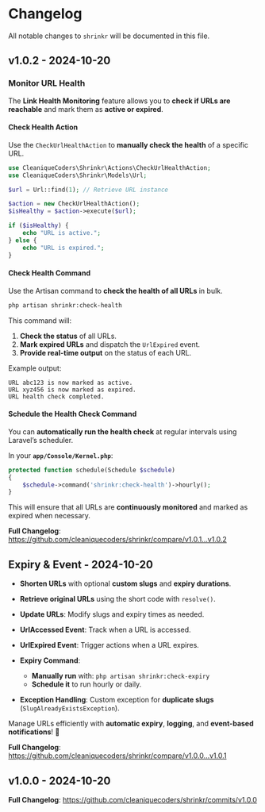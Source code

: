 # Changelog

All notable changes to `shrinkr` will be documented in this file.

## v1.0.2 - 2024-10-20

### **Monitor URL Health**

The **Link Health Monitoring** feature allows you to **check if URLs are reachable** and mark them as **active or expired**.

#### **Check Health Action**

Use the `CheckUrlHealthAction` to **manually check the health** of a specific URL.

```php
use CleaniqueCoders\Shrinkr\Actions\CheckUrlHealthAction;
use CleaniqueCoders\Shrinkr\Models\Url;

$url = Url::find(1); // Retrieve URL instance

$action = new CheckUrlHealthAction();
$isHealthy = $action->execute($url);

if ($isHealthy) {
    echo "URL is active.";
} else {
    echo "URL is expired.";
}

```
#### **Check Health Command**

Use the Artisan command to **check the health of all URLs** in bulk.

```bash
php artisan shrinkr:check-health

```
This command will:

1. **Check the status** of all URLs.
2. **Mark expired URLs** and dispatch the `UrlExpired` event.
3. **Provide real-time output** on the status of each URL.

Example output:

```
URL abc123 is now marked as active.
URL xyz456 is now marked as expired.
URL health check completed.

```
#### **Schedule the Health Check Command**

You can **automatically run the health check** at regular intervals using Laravel’s scheduler.

In your **`app/Console/Kernel.php`**:

```php
protected function schedule(Schedule $schedule)
{
    $schedule->command('shrinkr:check-health')->hourly();
}

```
This will ensure that all URLs are **continuously monitored** and marked as expired when necessary.

**Full Changelog**: https://github.com/cleaniquecoders/shrinkr/compare/v1.0.1...v1.0.2

## Expiry & Event - 2024-10-20

- **Shorten URLs** with optional **custom slugs** and **expiry durations**.
  
- **Retrieve original URLs** using the short code with `resolve()`.
  
- **Update URLs**: Modify slugs and expiry times as needed.
  
- **UrlAccessed Event**: Track when a URL is accessed.
  
- **UrlExpired Event**: Trigger actions when a URL expires.
  
- **Expiry Command**:
  
  - **Manually run** with: `php artisan shrinkr:check-expiry`
  - **Schedule it** to run hourly or daily.
  
- **Exception Handling**: Custom exception for **duplicate slugs** (`SlugAlreadyExistsException`).
  

Manage URLs efficiently with **automatic expiry**, **logging**, and **event-based notifications**! 🎉

**Full Changelog**: https://github.com/cleaniquecoders/shrinkr/compare/v1.0.0...v1.0.1

## v1.0.0 - 2024-10-20

**Full Changelog**: https://github.com/cleaniquecoders/shrinkr/commits/v1.0.0
